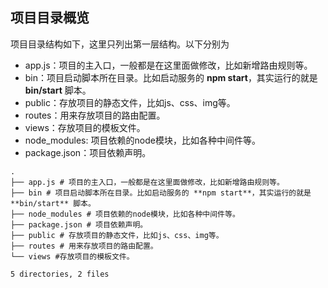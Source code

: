 ## 项目目录概览

项目目录结构如下，这里只列出第一层结构。以下分别为

* app.js：项目的主入口，一般都是在这里面做修改，比如新增路由规则等。
* bin：项目启动脚本所在目录。比如启动服务的 **npm start**，其实运行的就是 **bin/start** 脚本。
* public：存放项目的静态文件，比如js、css、img等。
* routes：用来存放项目的路由配置。
* views：存放项目的模板文件。
* node_modules: 项目依赖的node模块，比如各种中间件等。
* package.json：项目依赖声明。


```
.
├── app.js # 项目的主入口，一般都是在这里面做修改，比如新增路由规则等。
├── bin # 项目启动脚本所在目录。比如启动服务的 **npm start**，其实运行的就是 **bin/start** 脚本。
├── node_modules # 项目依赖的node模块，比如各种中间件等。
├── package.json # 项目依赖声明。
├── public # 存放项目的静态文件，比如js、css、img等。
├── routes # 用来存放项目的路由配置。
└── views #存放项目的模板文件。

5 directories, 2 files
```
